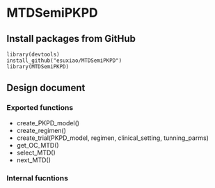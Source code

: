 # MTDSemiPKPD

## Install packages from GitHub 
```
library(devtools)
install_github("esuxiao/MTDSemiPKPD")
library(MTDSemiPKPD)
```

## Design document

### Exported functions
* create_PKPD_model()
* create_regimen()
* create_trial(PKPD_model, regimen, clinical_setting, tunning_parms)
* get_OC_MTD()
* select_MTD()
* next_MTD()

### Internal fucntions